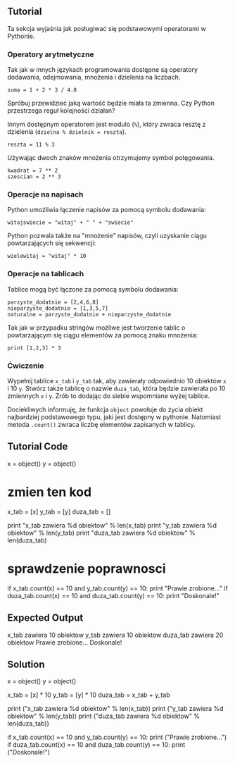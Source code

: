 Tutorial
--------

Ta sekcja wyjaśnia jak posługiwać się podstawowymi operatorami w Pythonie.

### Operatory arytmetyczne

Tak jak w innych językach programowania dostępne są operatory dodawania, odejmowania, mnożenia i dzielenia na liczbach.

    suma = 1 + 2 * 3 / 4.0

Spróbuj przewidzieć jaką wartość będzie miała ta zmienna. Czy Python przestrzega reguł kolejności działań?

Innym dostępnym operatorem jest modulo (`%`), który zwraca resztę z dzielenia (`dzielna % dzielnik = reszta`).

    reszta = 11 % 3

Używając dwoch znaków mnożenia otrzymujemy symbol potęgowania.

    kwadrat = 7 ** 2
    szescian = 2 ** 3

### Operacje na napisach

Python umożliwia łączenie napisów za pomocą symbolu dodawania:

    witajswiecie = "witaj" + " " + "swiecie"

Python pozwala także na "mnożenie" napisów, czyli uzyskanie ciągu powtarzających się sekwencji:

    wielewitaj = "witaj" * 10

### Operacje na tablicach

Tablice mogą być łączone za pomocą symbolu dodawania:

    parzyste_dodatnie = [2,4,6,8]
    nieparzyste_dodatnie = [1,3,5,7]
    naturalne = parzyste_dodatnie + nieparzyste_dodatnie

Tak jak w przypadku stringów możliwe jest tworzenie tablic o powtarzającym się ciągu elementów za pomocą znaku mnożenia:

    print [1,2,3] * 3

### Ćwiczenie

Wypełnij tablice `x_tab` i `y_tab` tak, aby zawierały odpowiednio 10 obiektów `x` i 10 `y`. Stwórz także tablicę o nazwie `duza_tab`, która będzie zawierała po 10 zmiennych `x` i `y`. Zrób to dodając do siebie wspomniane wyżej tablice.

Dociekliwych informuję, że funkcja `object` powołuje do życia obiekt najbardziej podstawowego typu, jaki jest dostępny w pythonie. Natomiast metoda `.count()` zwraca liczbę elementów zapisanych w tablicy.

Tutorial Code
-------------

x = object()
y = object()

# zmien ten kod
x_tab = [x]
y_tab = [y]
duza_tab = []

print "x_tab zawiera %d obiektow" % len(x_tab)
print "y_tab zawiera %d obiektow" % len(y_tab)
print "duza_tab zawiera %d obiektow" % len(duza_tab)

# sprawdzenie poprawnosci
if x_tab.count(x) == 10 and y_tab.count(y) == 10:
    print "Prawie zrobione..."
if duza_tab.count(x) == 10 and duza_tab.count(y) == 10:
    print "Doskonale!"

Expected Output
---------------

x_tab zawiera 10 obiektow
y_tab zawiera 10 obiektow
duza_tab zawiera 20 obiektow
Prawie zrobione...
Doskonale!

Solution
--------
x = object()
y = object()

x_tab = [x] * 10
y_tab = [y] * 10
duza_tab = x_tab + y_tab

print ("x_tab zawiera %d obiektow" % len(x_tab))
print ("y_tab zawiera %d obiektow" % len(y_tab))
print ("duza_tab zawiera %d obiektow" % len(duza_tab))

if x_tab.count(x) == 10 and y_tab.count(y) == 10:
    print ("Prawie zrobione...")
if duza_tab.count(x) == 10 and duza_tab.count(y) == 10:
    print ("Doskonale!")
